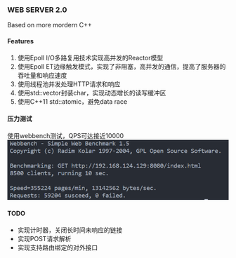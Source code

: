 ### WEB SERVER 2.0
Based on more mordern C++

#### Features
1. 使用Epoll I/O多路复用技术实现高并发的Reactor模型
2. 使用Epoll ET边缘触发模式，实现了非阻塞，高并发的通信，提高了服务器的吞吐量和响应速度
3. 使用线程池并发处理HTTP请求和响应
4. 使用std::vector封装char，实现动态增长的读写缓冲区
5. 使用C++11 std::atomic，避免data race

#### 压力测试
使用webbench测试，QPS可达接近10000
![benchtest](./benchtest.png)

#### TODO
- 实现计时器，关闭长时间未响应的链接
- 实现POST请求解析
- 实现支持路由绑定的对外接口